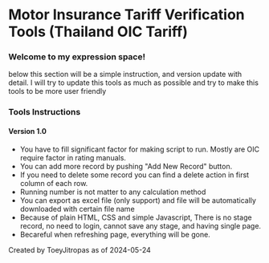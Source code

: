# Motor Insurance Tariff Verification Tools (Thailand OIC Tariff)

### Welcome to my expression space!
below this section will be a simple instruction, and version update with detail. I will try to update this tools as much as possible and try to make this tools to be more user friendly

### Tools Instructions
#### Version 1.0
- You have to fill significant factor for making script to run. Mostly are OIC require factor in rating manuals.
- You can add more record by pushing "Add New Record" button.
- If you need to delete some record you can find a delete action in first column of each row.
- Running number is not matter to any calculation method
- You can export as excel file (only support) and file will be automatically downloaded with certain file name
- Because of plain HTML, CSS and simple Javascript, There is no stage record, no need to login, cannot save any stage, and having single page.
- Becareful when refreshing page, everything will be gone.



Created by ToeyJitropas
as of 2024-05-24

